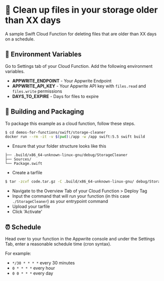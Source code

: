 # 🚮 Clean up files in your storage older than XX days
A sample Swift Cloud Function for deleting files that are older than XX days on a schedule.

## 📝 Environment Variables
Go to Settings tab of your Cloud Function. Add the following environment variables.

* **APPWRITE_ENDPOINT** - Your Appwrite Endpoint
* **APPWRITE_API_KEY** - Your Appwrite API key with `files.read` and `files.write` permissions
* **DAYS_TO_EXPIRE** - Days for files to expire

## 🚀 Building and Packaging

To package this example as a cloud function, follow these steps.

```bash
$ cd demos-for-functions/swift/storage-cleaner
docker run --rm -it -v $(pwd):/app -w /app swift:5.5 swift build
```

* Ensure that your folder structure looks like this 
```
├── .build/x86_64-unknown-linux-gnu/debug/StorageCleaner
├── Sources/
└── Package.swift
```

* Create a tarfile

```bash
$ tar -zcvf code.tar.gz -C .build/x86_64-unknown-linux-gnu/ debug/StorageCleaner

```

* Navigate to the Overview Tab of your Cloud Function > Deploy Tag
* Input the command that will run your function (in this case `./StorageCleaner`) as your entrypoint command
* Upload your tarfile 
* Click 'Activate'

## ⏰ Schedule

Head over to your function in the Appwrite console and under the Settings Tab, enter a reasonable schedule time (cron syntax).

For example:

- `*/30 * * * *` every 30 minutes
- `0 * * * *` every hour
- `0 0 * * *` every day
